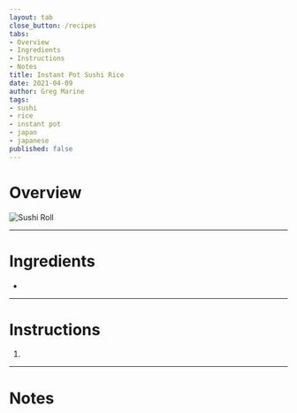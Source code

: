 ```yaml
---
layout: tab
close_button: /recipes
tabs:
- Overview
- Ingredients
- Instructions
- Notes
title: Instant Pot Sushi Rice
date: 2021-04-09
author: Greg Marine
tags: 
- sushi
- rice
- instant pot
- japan
- japanese
published: false
---
```


# Overview



![Sushi Roll](/assets/img/collections/recipes/roasted-asparagus/roasted-asparagus.jpg "Sushi Roll")

<!--more-->

---

# Ingredients

- 

---

# Instructions

1. 

---

# Notes

